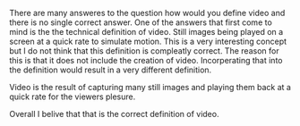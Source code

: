 There are many answeres to the question how would you define video and there is no single correct answer.
One of the answers that first come to mind is the the technical definition of video. Still images being played on a screen at a quick rate to simulate motion.
This is a very interesting concept but I do not think that this definition is compleatly correct.
The reason for this is that it does not include the creation of video. 
Incorperating that into the definition would result in a very different definition.

Video is the result of capturing many still images and playing them back at a quick rate for the viewers plesure.

Overall I belive that that is the correct definition of video.
